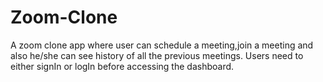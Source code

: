 # Zoom-Clone
A zoom clone app where user can schedule a meeting,join a meeting and also he/she can see history of all the previous meetings.
Users need to either signIn or logIn before accessing the dashboard.
